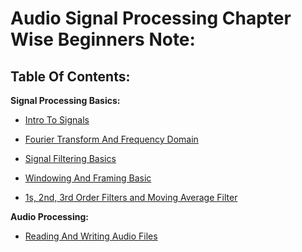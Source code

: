 # Audio Signal Processing Chapter Wise Beginners Note:

## Table Of Contents:

**Signal Processing Basics:**

- [Intro To Signals](./Intro%20To%20Audio%20Signals.ipynb)


- [Fourier Transform And Frequency Domain](./Fourier%20Transform%20And%20Frequency%20Domain.ipynb)

- [Signal Filtering Basics](./Audio%20Filtering%20Basics.ipynb)

- [Windowing And Framing Basic](./Windowing%20and%20Framing.ipynb)

- [1s, 2nd, 3rd Order Filters and Moving Average Filter](./Signal%20Processing%20Basics/1st%202nd%20and%203rd%20Order%20Filters.ipynb)

**Audio Processing:**
- [Reading And Writing Audio Files](./Reading%20And%20Writing%20Audio%20Files.ipynb)
